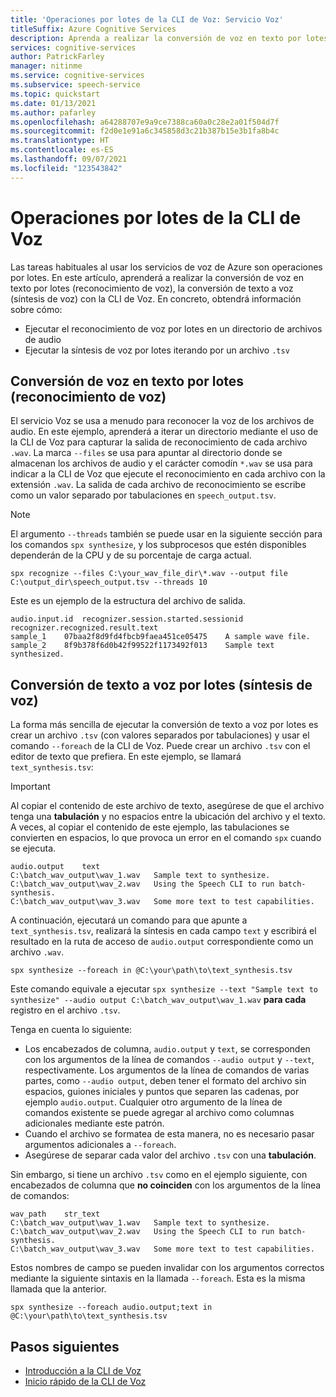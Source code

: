 ```yaml
---
title: 'Operaciones por lotes de la CLI de Voz: Servicio Voz'
titleSuffix: Azure Cognitive Services
description: Aprenda a realizar la conversión de voz en texto por lotes (reconocimiento de voz), la conversión de texto a voz (síntesis de voz) con la CLI de Voz.
services: cognitive-services
author: PatrickFarley
manager: nitinme
ms.service: cognitive-services
ms.subservice: speech-service
ms.topic: quickstart
ms.date: 01/13/2021
ms.author: pafarley
ms.openlocfilehash: a64288707e9a9ce7388ca60a0c28e2a01f504d7f
ms.sourcegitcommit: f2d0e1e91a6c345858d3c21b387b15e3b1fa8b4c
ms.translationtype: HT
ms.contentlocale: es-ES
ms.lasthandoff: 09/07/2021
ms.locfileid: "123543842"
---
```

# <a name="speech-cli-batch-operations"></a>Operaciones por lotes de la CLI de Voz

Las tareas habituales al usar los servicios de voz de Azure son operaciones por lotes. En este artículo, aprenderá a realizar la conversión de voz en texto por lotes (reconocimiento de voz), la conversión de texto a voz (síntesis de voz) con la CLI de Voz. En concreto, obtendrá información sobre cómo:

* Ejecutar el reconocimiento de voz por lotes en un directorio de archivos de audio
* Ejecutar la síntesis de voz por lotes iterando por un archivo `.tsv`

## <a name="batch-speech-to-text-speech-recognition"></a>Conversión de voz en texto por lotes (reconocimiento de voz)

El servicio Voz se usa a menudo para reconocer la voz de los archivos de audio. En este ejemplo, aprenderá a iterar un directorio mediante el uso de la CLI de Voz para capturar la salida de reconocimiento de cada archivo `.wav`. La marca `--files` se usa para apuntar al directorio donde se almacenan los archivos de audio y el carácter comodín `*.wav` se usa para indicar a la CLI de Voz que ejecute el reconocimiento en cada archivo con la extensión `.wav`. La salida de cada archivo de reconocimiento se escribe como un valor separado por tabulaciones en `speech_output.tsv`.

> [!NOTE]
> El argumento `--threads` también se puede usar en la siguiente sección para los comandos `spx synthesize`, y los subprocesos que estén disponibles dependerán de la CPU y de su porcentaje de carga actual.

```console
spx recognize --files C:\your_wav_file_dir\*.wav --output file C:\output_dir\speech_output.tsv --threads 10
```

Este es un ejemplo de la estructura del archivo de salida.

```output
audio.input.id  recognizer.session.started.sessionid    recognizer.recognized.result.text
sample_1    07baa2f8d9fd4fbcb9faea451ce05475    A sample wave file.
sample_2    8f9b378f6d0b42f99522f1173492f013    Sample text synthesized.
```

## <a name="batch-text-to-speech-speech-synthesis"></a>Conversión de texto a voz por lotes (síntesis de voz)

La forma más sencilla de ejecutar la conversión de texto a voz por lotes es crear un archivo `.tsv` (con valores separados por tabulaciones) y usar el comando `--foreach` de la CLI de Voz. Puede crear un archivo `.tsv` con el editor de texto que prefiera. En este ejemplo, se llamará `text_synthesis.tsv`:

>[!IMPORTANT]
> Al copiar el contenido de este archivo de texto, asegúrese de que el archivo tenga una **tabulación** y no espacios entre la ubicación del archivo y el texto. A veces, al copiar el contenido de este ejemplo, las tabulaciones se convierten en espacios, lo que provoca un error en el comando `spx` cuando se ejecuta.

```Input
audio.output    text
C:\batch_wav_output\wav_1.wav   Sample text to synthesize.
C:\batch_wav_output\wav_2.wav   Using the Speech CLI to run batch-synthesis.
C:\batch_wav_output\wav_3.wav   Some more text to test capabilities.
```

A continuación, ejecutará un comando para que apunte a `text_synthesis.tsv`, realizará la síntesis en cada campo `text` y escribirá el resultado en la ruta de acceso de `audio.output` correspondiente como un archivo `.wav`.

```console
spx synthesize --foreach in @C:\your\path\to\text_synthesis.tsv
```

Este comando equivale a ejecutar `spx synthesize --text "Sample text to synthesize" --audio output C:\batch_wav_output\wav_1.wav` **para cada** registro en el archivo `.tsv`.

Tenga en cuenta lo siguiente:

* Los encabezados de columna, `audio.output` y `text`, se corresponden con los argumentos de la línea de comandos `--audio output` y `--text`, respectivamente. Los argumentos de la línea de comandos de varias partes, como `--audio output`, deben tener el formato del archivo sin espacios, guiones iniciales y puntos que separen las cadenas, por ejemplo `audio.output`. Cualquier otro argumento de la línea de comandos existente se puede agregar al archivo como columnas adicionales mediante este patrón.
* Cuando el archivo se formatea de esta manera, no es necesario pasar argumentos adicionales a `--foreach`.
* Asegúrese de separar cada valor del archivo `.tsv` con una **tabulación**.

Sin embargo, si tiene un archivo `.tsv` como en el ejemplo siguiente, con encabezados de columna que **no coinciden** con los argumentos de la línea de comandos:

```Input
wav_path    str_text
C:\batch_wav_output\wav_1.wav   Sample text to synthesize.
C:\batch_wav_output\wav_2.wav   Using the Speech CLI to run batch-synthesis.
C:\batch_wav_output\wav_3.wav   Some more text to test capabilities.
```

Estos nombres de campo se pueden invalidar con los argumentos correctos mediante la siguiente sintaxis en la llamada `--foreach`. Esta es la misma llamada que la anterior.

```console
spx synthesize --foreach audio.output;text in @C:\your\path\to\text_synthesis.tsv
```

## <a name="next-steps"></a>Pasos siguientes

* [Introducción a la CLI de Voz](./spx-overview.md)
* [Inicio rápido de la CLI de Voz](./spx-basics.md)
